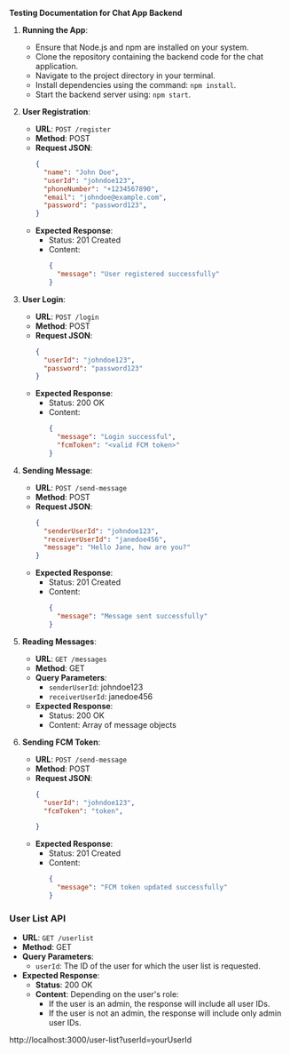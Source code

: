 **Testing Documentation for Chat App Backend**

1. **Running the App**:
   - Ensure that Node.js and npm are installed on your system.
   - Clone the repository containing the backend code for the chat application.
   - Navigate to the project directory in your terminal.
   - Install dependencies using the command: `npm install`.
   - Start the backend server using: `npm start`.

2. **User Registration**:
   - **URL**: `POST /register`
   - **Method**: POST
   - **Request JSON**:
     ```json
     {
       "name": "John Doe",
       "userId": "johndoe123",
       "phoneNumber": "+1234567890",
       "email": "johndoe@example.com",
       "password": "password123",
     }
     ```
   - **Expected Response**:
     - Status: 201 Created
     - Content:
       ```json
       {
         "message": "User registered successfully"
       }
       ```

3. **User Login**:
   - **URL**: `POST /login`
   - **Method**: POST
   - **Request JSON**:
     ```json
     {
       "userId": "johndoe123",
       "password": "password123"
     }
     ```
   - **Expected Response**:
     - Status: 200 OK
     - Content:
       ```json
       {
         "message": "Login successful",
         "fcmToken": "<valid FCM token>"
       }
       ```

4. **Sending Message**:
   - **URL**: `POST /send-message`
   - **Method**: POST
   - **Request JSON**:
     ```json
     {
       "senderUserId": "johndoe123",
       "receiverUserId": "janedoe456",
       "message": "Hello Jane, how are you?"
     }
     ```
   - **Expected Response**:
     - Status: 201 Created
     - Content:
       ```json
       {
         "message": "Message sent successfully"
       }
       ```

5. **Reading Messages**:
   - **URL**: `GET /messages`
   - **Method**: GET
   - **Query Parameters**:
     - `senderUserId`: johndoe123
     - `receiverUserId`: janedoe456
   - **Expected Response**:
     - Status: 200 OK
     - Content: Array of message objects

4. **Sending FCM Token**:
   - **URL**: `POST /send-message`
   - **Method**: POST
   - **Request JSON**:
     ```json
     {
       "userId": "johndoe123",
       "fcmToken": "token",

     }
     ```
   - **Expected Response**:
     - Status: 201 Created
     - Content:
       ```json
       {
         "message": "FCM token updated successfully"
       }
       ```

### User List API

- **URL**: `GET /userlist`
- **Method**: GET
- **Query Parameters**:
  - `userId`: The ID of the user for which the user list is requested.
- **Expected Response**:
  - **Status**: 200 OK
  - **Content**: Depending on the user's role:
    - If the user is an admin, the response will include all user IDs.
    - If the user is not an admin, the response will include only admin user IDs.




http://localhost:3000/user-list?userId=yourUserId